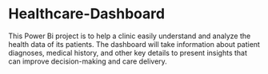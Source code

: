 # Healthcare-Dashboard
This Power Bi project is to help a clinic easily understand and analyze the health data of its patients. The dashboard will take information about patient diagnoses, medical history, and other key details to present insights that can improve decision-making and care delivery.
